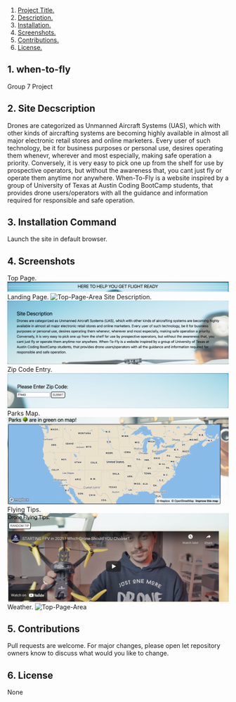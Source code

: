 1. [Project Title. ](#title)
2. [Description. ](#desc)
3. [Installation. ](#installation)
4. [Screenshots. ](#screenshots)
5. [Contributions. ](#contributions)
6. [License. ](#license)



## 1. when-to-fly
Group 7 Project

## 2. Site Decscription
Drones are categorized as Unmanned Aircraft Systems (UAS), which with other kinds of aircrafting  systems are becoming highly available in almost all major electronic retail stores and online marketers. Every user of such technology, be it for business purposes or personal use, desires operating them whenevr, wherever and most especially, making safe operation a priority. Conversely, it is very easy to pick one up from the shelf for use by prospective operators, but without the awareness that, you cant just fly or operate them anytime nor anywhere.
When-To-Fly is a website inspired by a group of University of Texas at Austin Coding BootCamp students, that provides drone users/operators with all the guidance and information required for responsible and safe operation.

## 3. Installation Command
Launch the site in default browser.

## 4. Screenshots
Top Page.
![Top-Page-Area](./assets/images/top-page.png?raw=true "Top-Page-Area")
Landing Page.
![Top-Page-Area](./assets/images/main-landing-page.png?raw=true "Top-Page-Area")
Site Description.
![Top-Page-Area](./assets/images/site-description.png?raw=true "Top-Page-Area")
Zip Code Entry.
![Top-Page-Area](./assets/images/zip-code-entry.png?raw=true "Top-Page-Area")
Parks Map.
![Top-Page-Area](./assets/images/parks-map.png?raw=true "Top-Page-Area")
Flying Tips.
![Top-Page-Area](./assets/images/flying-tips.png?raw=true "Top-Page-Area")
Weather.
![Top-Page-Area](./assets/images/weather.png?raw=true "Top-Page-Area")


## 5. Contributions
Pull requests are welcome. For major changes, please open let repository owners know to discuss what would you like to change.

## 6. License
None
